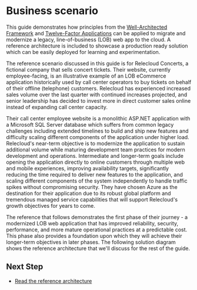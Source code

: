 # Business scenario

This guide demonstrates how principles from the [Well-Architected Framework](https://docs.microsoft.com/azure/architecture/framework/)
and [Twelve-Factor Applications](https://12factor.net/) can be applied to migrate and modernize a legacy, line-of-business (LOB) web app to the cloud. A reference architecture is included to showcase a production ready solution which can be easily deployed for learning and experimentation.

The reference scenario discussed in this guide is for Relecloud Concerts, a fictional company that sells concert tickets. Their website, currently employee-facing, is an illustrative example of an LOB eCommerce application historically used by call center operators to buy
tickets on behalf of their offline (telephone) customers. Relecloud has experienced increased sales volume over the last quarter with continued
increases projected, and senior leadership has decided to invest more in direct customer sales online instead of expanding call center capacity.

Their call center employee website is a monolithic ASP.NET application with a Microsoft SQL Server database which suffers from common legacy challenges including extended timelines to build and ship new features and difficulty scaling different components of the application under higher load. Relecloud\'s near-term objective is to modernize the application to sustain additional volume while maturing development team practices for modern development and operations. Intermediate and longer-term goals include opening the application directly to online customers through multiple web and mobile experiences, improving availability targets, significantly reducing the time required to deliver new features to the application, and scaling different components of the system independently to handle traffic spikes without compromising security. They have chosen Azure as the destination for their application due to its robust global platform and tremendous managed service capabilities that will support Relecloud's growth objectives for years to come.

The reference that follows demonstrates the first phase of their journey - a modernized LOB web application that has improved reliability, security, performance, and more mature operational practices at a predictable cost. This phase also provides a foundation upon which they will achieve their longer-term objectives in later phases. The following solution diagram shows the reference architecture that we'll discuss for the rest of the guide.

## Next Step
- [Read the reference architecture](modern-web-app.md)